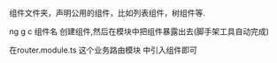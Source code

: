 组件文件夹，声明公用的组件，比如列表组件，树组件等.

ng g c 组件名 创建组件,然后在模块中把组件暴露出去(脚手架工具自动完成)


在router.module.ts 这个业务路由模块 中引入组件即可
